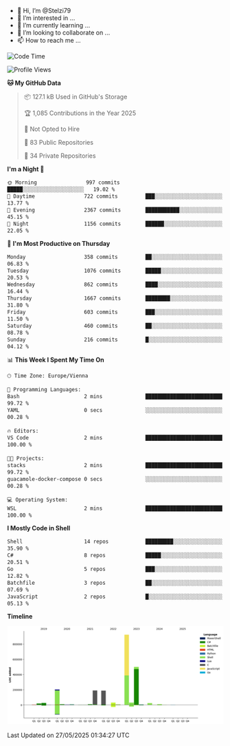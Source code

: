 - 👋 Hi, I’m @Stelzi79
- 👀 I’m interested in ...
- 🌱 I’m currently learning ...
- 💞️ I’m looking to collaborate on ...
- 📫 How to reach me ...

<!--START_SECTION:waka-->
![Code Time](http://img.shields.io/badge/Code%20Time-1%2C140%20hrs%201%20min-blue)

![Profile Views](http://img.shields.io/badge/Profile%20Views-0-blue)

**🐱 My GitHub Data** 

> 📦 127.1 kB Used in GitHub's Storage 
 > 
> 🏆 1,085 Contributions in the Year 2025
 > 
> 🚫 Not Opted to Hire
 > 
> 📜 83 Public Repositories 
 > 
> 🔑 34 Private Repositories 
 > 
**I'm a Night 🦉** 

```text
🌞 Morning                997 commits         █████░░░░░░░░░░░░░░░░░░░░   19.02 % 
🌆 Daytime                722 commits         ███░░░░░░░░░░░░░░░░░░░░░░   13.77 % 
🌃 Evening                2367 commits        ███████████░░░░░░░░░░░░░░   45.15 % 
🌙 Night                  1156 commits        ██████░░░░░░░░░░░░░░░░░░░   22.05 % 
```
📅 **I'm Most Productive on Thursday** 

```text
Monday                   358 commits         ██░░░░░░░░░░░░░░░░░░░░░░░   06.83 % 
Tuesday                  1076 commits        █████░░░░░░░░░░░░░░░░░░░░   20.53 % 
Wednesday                862 commits         ████░░░░░░░░░░░░░░░░░░░░░   16.44 % 
Thursday                 1667 commits        ████████░░░░░░░░░░░░░░░░░   31.80 % 
Friday                   603 commits         ███░░░░░░░░░░░░░░░░░░░░░░   11.50 % 
Saturday                 460 commits         ██░░░░░░░░░░░░░░░░░░░░░░░   08.78 % 
Sunday                   216 commits         █░░░░░░░░░░░░░░░░░░░░░░░░   04.12 % 
```


📊 **This Week I Spent My Time On** 

```text
🕑︎ Time Zone: Europe/Vienna

💬 Programming Languages: 
Bash                     2 mins              █████████████████████████   99.72 % 
YAML                     0 secs              ░░░░░░░░░░░░░░░░░░░░░░░░░   00.28 % 

🔥 Editors: 
VS Code                  2 mins              █████████████████████████   100.00 % 

🐱‍💻 Projects: 
stacks                   2 mins              █████████████████████████   99.72 % 
guacamole-docker-compose 0 secs              ░░░░░░░░░░░░░░░░░░░░░░░░░   00.28 % 

💻 Operating System: 
WSL                      2 mins              █████████████████████████   100.00 % 
```

**I Mostly Code in Shell** 

```text
Shell                    14 repos            █████████░░░░░░░░░░░░░░░░   35.90 % 
C#                       8 repos             █████░░░░░░░░░░░░░░░░░░░░   20.51 % 
Go                       5 repos             ███░░░░░░░░░░░░░░░░░░░░░░   12.82 % 
Batchfile                3 repos             ██░░░░░░░░░░░░░░░░░░░░░░░   07.69 % 
JavaScript               2 repos             █░░░░░░░░░░░░░░░░░░░░░░░░   05.13 % 
```



**Timeline**

![Lines of Code chart](https://raw.githubusercontent.com/Stelzi79/Stelzi79/main/assets/bar_graph.png)


 Last Updated on 27/05/2025 01:34:27 UTC
<!--END_SECTION:waka-->

<!---
Stelzi79/Stelzi79 is a ✨ special ✨ repository because its `README.md` (this file) appears on your GitHub profile.
You can click the Preview link to take a look at your changes.
--->
